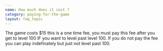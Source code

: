 ```yaml
---
name: How much does it cost ?
category: paying-for-the-game
layout: faq_topic
---
```

The game costs $15 this is a one time fee, you must pay this fee after you get to level 100 IF you want to level past level 100. If you do not pay the fee you can play indefinately but just not level past 100.